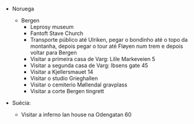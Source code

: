 - Noruega
	- Bergen
		- Leprosy museum
		- Fantoft Stave Church
		- Transporte público até Ulriken, pegar o bondinho até o topo da montanha, depois pegar o tour até Fløyen num trem e depois voltar para Bergen
		- Visitar a primeira casa de Varg: Lille Markeveien 5
		- Visitar a segunda casa de Varg: Ibsens gate 45
		- Visitar a Kjellersmauet 14
		- Visitar o studio Grieghallen
		- Visitar o cemiterio Møllendal gravplass
		- Visitar a corte Bergen tingrett
  

- Suécia:
	- Visitar a inferno lan house na Odengatan 60